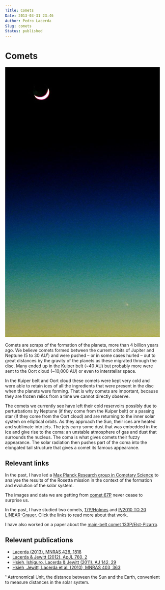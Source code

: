 ```yaml
---
Title: Comets
Date: 2013-03-31 23:46
Author: Pedro Lacerda
Slug: comets
Status: published
---
```


# Comets

![Moon and comet C/2011 L4 from Stoneyford, NI on 2013-03-11.](figs/2013/03/2013-03-11-moon-and-c2011l4.jpg?w=290)


Comets are scraps of the formation of the planets, more than 4 billion years ago. We believe comets formed between the current orbits of Jupiter and Neptune (5 to 30 AU¹) and were pushed – or in some cases hurled – out to great distances by the gravity of the planets as these migrated through the disc. Many ended up in the Kuiper belt (\~40 AU) but probably more were sent to the Oort cloud (\~10,000 AU) or even to interstellar space.

In the Kuiper belt and Oort cloud these comets were kept very cold and were able to retain ices of all the ingredients that were present in the disc when the planets were forming. That is why comets are important, because they are frozen relics from a time we cannot directly observe.

The comets we currently see have left their cold reservoirs possibly due to perturbations by Neptune (if they come from the Kuiper belt) or a passing star (if they come from the Oort cloud) and are returning to the inner solar system on elliptical orbits. As they approach the Sun, their ices are heated and sublimate into jets. The jets carry some dust that was embedded in the ice and give rise to the coma: an unstable atmosphere of gas and dust that surrounds the nucleus. The coma is what gives comets their fuzzy appearance. The solar radiation then pushes part of the coma into the elongated tail structure that gives a comet its famous appearance.

## Relevant links

In the past, I have led a [Max Planck Research group in Cometary Science](cometary-science "Cometary Science") to analyse the results of the Rosetta mission in the context of the formation and evolution of the solar system.

The images and data we are getting from [comet 67P](http://lacerdapedro.wordpress.com/the-nucleus-of-comet-67p/ "The nucleus of comet 67P") never cease to surprise us.

In the past, I have studied two comets, [17P/Holmes](http://lacerdapedro.wordpress.com/the-coma-of-comet-17pholmes/ "The coma of comet 17P/Holmes") and [P/2010 TO 20 LINEAR-Grauer](http://lacerdapedro.wordpress.com/comet-linear-grauer-as-a-mini-29psw1/ "Comet LINEAR-Grauer as a mini-29P/SW1"). Click the links to read more about that work.

I have also worked on a paper about the [main-belt comet 133P/Elst-Pizarro](http://lacerdapedro.wordpress.com/the-seasonal-activity-of-mbc-133p/ "The Seasonal Activity of MBC 133P").

## Relevant publications

-   [Lacerda (2013), MNRAS 428, 1818](http://labs.adsabs.harvard.edu/ui/abs/2013MNRAS.428.1818L)
-   [Lacerda & Jewitt (2012), ApJL 760, 2](http://labs.adsabs.harvard.edu/ui/abs/2012ApJ...760L...2L)
-   [Hsieh, Ishiguro, Lacerda & Jewitt (2011), AJ 142, 29](http://labs.adsabs.harvard.edu/ui/abs/2011AJ....142...29H)
-   [Hsieh, Jewitt, Lacerda et al. (2010), MNRAS 403, 363](http://labs.adsabs.harvard.edu/ui/abs/2010MNRAS.403..363H)

¹ Astronomical Unit, the distance between the Sun and the Earth, convenient to measure distances in the solar system.
